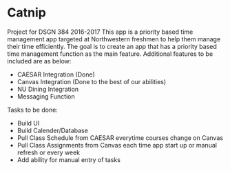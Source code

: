 # Catnip
Project for DSGN 384 2016-2017
This app is a priority based time management app targeted at Northwestern freshmen to help them manage their time efficiently.
The goal is to create an app that has a priority based time management function as the main feature.
Additional features to be included are as below:
  - CAESAR Integration (Done)
  - Canvas Integration (Done to the best of our abilities)
  - NU Dining Integration
  - Messaging Function

Tasks to be done:
  - Build UI
  - Build Calender/Database
  - Pull Class Schedule from CAESAR everytime courses change on Canvas
  - Pull Class Assignments from Canvas each time app start up or manual refresh or every week
  - Add ability for manual entry of tasks
  



